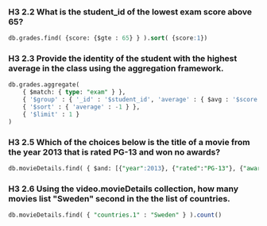 ### H3 2.2 What is the student_id of the lowest exam score above 65?

```sql
db.grades.find( {score: {$gte : 65} } ).sort( {score:1})
```

### H3 2.3 Provide the identity of the student with the highest average in the class using the aggregation framework.

```sql
db.grades.aggregate( 
    { $match: { type: "exam" } },
    { '$group' : { '_id' : '$student_id', 'average' : { $avg : '$score' } }}, 
    { '$sort' : { 'average' : -1 } }, 
    { '$limit' : 1 } 
)
```

### H3 2.5 Which of the choices below is the title of a movie from the year 2013 that is rated PG-13 and won no awards? 

```sql
db.movieDetails.find( { $and: [{"year":2013}, {"rated":"PG-13"}, {"awards.wins":0}] }).pretty()
```

### H3 2.6 Using the video.movieDetails collection, how many movies list "Sweden" second in the the list of countries.

```sql
db.movieDetails.find( { "countries.1" : "Sweden" } ).count()
```